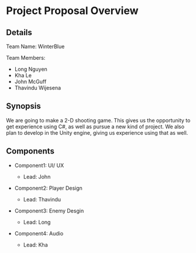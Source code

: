 # Project Proposal Overview

## Details
Team Name: WinterBlue

Team Members:
* Long Nguyen
* Kha Le
* John McGuff
*  Thavindu Wijesena

## Synopsis
We are going to make a 2-D shooting game. This gives us the opportunity to get experience using C#, as well as pursue a new kind of project. We also plan to develop in the Unity engine, giving us experience using that as well. 

## Components
* Component1: UI/ UX
  * Lead: John

* Component2: Player Design
  * Lead: Thavindu

* Component3: Enemy Desgin
  * Lead: Long

* Component4: Audio
  * Lead: Kha

